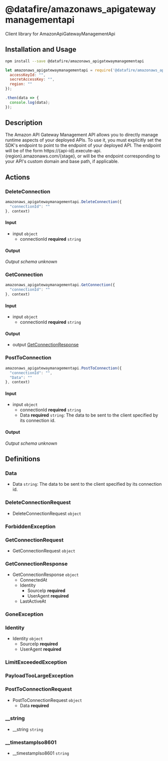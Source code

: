 # @datafire/amazonaws_apigatewaymanagementapi

Client library for AmazonApiGatewayManagementApi

## Installation and Usage
```bash
npm install --save @datafire/amazonaws_apigatewaymanagementapi
```
```js
let amazonaws_apigatewaymanagementapi = require('@datafire/amazonaws_apigatewaymanagementapi').create({
  accessKeyId: "",
  secretAccessKey: "",
  region: ""
});

.then(data => {
  console.log(data);
});
```

## Description

The Amazon API Gateway Management API allows you to directly manage runtime aspects of your deployed APIs. To use it, you must explicitly set the SDK's endpoint to point to the endpoint of your deployed API. The endpoint will be of the form https://{api-id}.execute-api.{region}.amazonaws.com/{stage}, or will be the endpoint corresponding to your API's custom domain and base path, if applicable.

## Actions

### DeleteConnection



```js
amazonaws_apigatewaymanagementapi.DeleteConnection({
  "connectionId": ""
}, context)
```

#### Input
* input `object`
  * connectionId **required** `string`

#### Output
*Output schema unknown*

### GetConnection



```js
amazonaws_apigatewaymanagementapi.GetConnection({
  "connectionId": ""
}, context)
```

#### Input
* input `object`
  * connectionId **required** `string`

#### Output
* output [GetConnectionResponse](#getconnectionresponse)

### PostToConnection



```js
amazonaws_apigatewaymanagementapi.PostToConnection({
  "connectionId": "",
  "Data": ""
}, context)
```

#### Input
* input `object`
  * connectionId **required** `string`
  * Data **required** `string`: The data to be sent to the client specified by its connection id.

#### Output
*Output schema unknown*



## Definitions

### Data
* Data `string`: The data to be sent to the client specified by its connection id.

### DeleteConnectionRequest
* DeleteConnectionRequest `object`

### ForbiddenException


### GetConnectionRequest
* GetConnectionRequest `object`

### GetConnectionResponse
* GetConnectionResponse `object`
  * ConnectedAt
  * Identity
    * SourceIp **required**
    * UserAgent **required**
  * LastActiveAt

### GoneException


### Identity
* Identity `object`
  * SourceIp **required**
  * UserAgent **required**

### LimitExceededException


### PayloadTooLargeException


### PostToConnectionRequest
* PostToConnectionRequest `object`
  * Data **required**

### __string
* __string `string`

### __timestampIso8601
* __timestampIso8601 `string`



